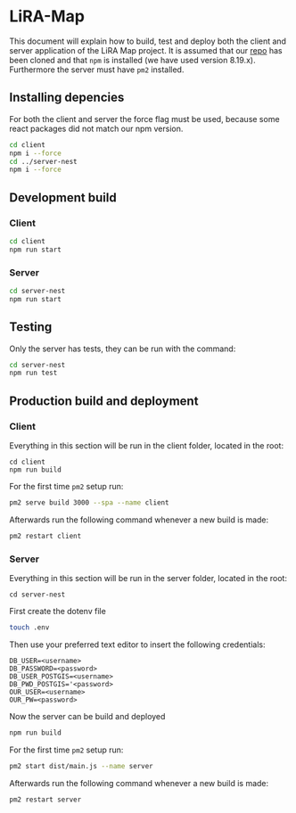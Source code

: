 # LiRA-Map
This document will explain how to build, test and deploy both the client and server application of the LiRA Map project.
It is assumed that our [repo](https://gitlab.gbar.dtu.dk/software-engineering-2/group-D.git) has been cloned and that `npm` is installed (we have used version 8.19.x). Furthermore the server must have `pm2` installed.

## Installing depencies
For both the client and server the force flag must be used, because some react packages did not match our npm version.
```sh
cd client
npm i --force
cd ../server-nest
npm i --force
```

## Development build
### Client
```sh
cd client
npm run start
```
### Server
```sh
cd server-nest
npm run start
```

## Testing
Only the server has tests, they can be run with the command:
```sh
cd server-nest
npm run test
```

## Production build and deployment
### Client
Everything in this section will be run in the client folder, located in the root:
```
cd client
npm run build
```
For the first time `pm2` setup run:
```sh
pm2 serve build 3000 --spa --name client
```
Afterwards run the following command whenever a new build is made:
```sh
pm2 restart client
```
### Server
Everything in this section will be run in the server folder, located in the root:
```
cd server-nest
```
First create the dotenv file
```sh
touch .env
```
Then use your preferred text editor to insert the following credentials:
```
DB_USER=<username>
DB_PASSWORD=<password>
DB_USER_POSTGIS=<username>
DB_PWD_POSTGIS='<password>
OUR_USER=<username>
OUR_PW=<password>
```
Now the server can be build and deployed
```sh
npm run build
```
For the first time `pm2` setup run:
```sh
pm2 start dist/main.js --name server
```
Afterwards run the following command whenever a new build is made:
```sh
pm2 restart server
```